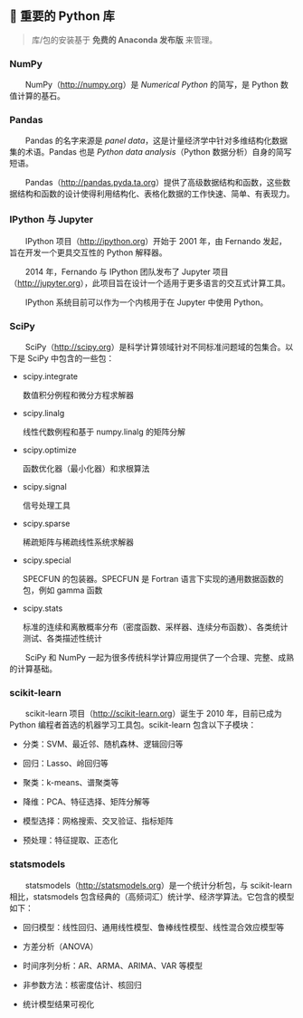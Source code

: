 ## 💬 重要的 Python 库

> 库/包的安装基于 **免费的 Anaconda 发布版** 来管理。

### NumPy

&emsp;&emsp;NumPy（<http://numpy.org>）是 *Numerical Python* 的简写，是 Python 数值计算的基石。

### Pandas

&emsp;&emsp;Pandas 的名字来源是 *panel data*，这是计量经济学中针对多维结构化数据集的术语。Pandas 也是 *Python data analysis*（Python 数据分析）自身的简写短语。

&emsp;&emsp;Pandas（<http://pandas.pyda.ta.org>）提供了高级数据结构和函数，这些数据结构和函数的设计使得利用结构化、表格化数据的工作快速、简单、有表现力。

### IPython 与 Jupyter

&emsp;&emsp;IPython 项目（<http://ipython.org>）开始于 2001 年，由 Fernando 发起，旨在开发一个更具交互性的 Python 解释器。

&emsp;&emsp;2014 年，Fernando 与 IPython 团队发布了 Jupyter 项目（<http://jupyter.org>），此项目旨在设计一个适用于更多语言的交互式计算工具。

&emsp;&emsp;IPython 系统目前可以作为一个内核用于在 Jupyter 中使用 Python。

### SciPy

&emsp;&emsp;SciPy（<http://scipy.org>）是科学计算领域针对不同标准问题域的包集合。以下是 SciPy 中包含的一些包：

+ scipy.integrate

    数值积分例程和微分方程求解器

+ scipy.linalg

    线性代数例程和基于 numpy.linalg 的矩阵分解

+ scipy.optimize

    函数优化器（最小化器）和求根算法

+ scipy.signal

    信号处理工具

+ scipy.sparse

    稀疏矩阵与稀疏线性系统求解器

+ scipy.special

    SPECFUN 的包装器。SPECFUN 是 Fortran 语言下实现的通用数据函数的包，例如 gamma 函数

+ scipy.stats

    标准的连续和离散概率分布（密度函数、采样器、连续分布函数）、各类统计测试、各类描述性统计

&emsp;&emsp;SciPy 和 NumPy 一起为很多传统科学计算应用提供了一个合理、完整、成熟的计算基础。

### scikit-learn

&emsp;&emsp;scikit-learn 项目（<http://scikit-learn.org>）诞生于 2010 年，目前已成为 Python 编程者首选的机器学习工具包。scikit-learn 包含以下子模块：

+ 分类：SVM、最近邻、随机森林、逻辑回归等

+ 回归：Lasso、岭回归等

+ 聚类：k-means、谱聚类等

+ 降维：PCA、特征选择、矩阵分解等

+ 模型选择：网格搜索、交叉验证、指标矩阵

+ 预处理：特征提取、正态化

### statsmodels

&emsp;&emsp;statsmodels（<http://statsmodels.org>）是一个统计分析包，与 scikit-learn 相比，statsmodels 包含经典的（高频词汇）统计学、经济学算法。它包含的模型如下：

+ 回归模型：线性回归、通用线性模型、鲁棒线性模型、线性混合效应模型等

+ 方差分析（ANOVA）

+ 时间序列分析：AR、ARMA、ARIMA、VAR 等模型

+ 非参数方法：核密度估计、核回归

+ 统计模型结果可视化
